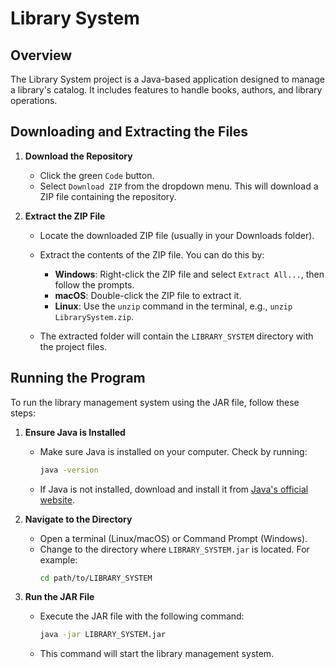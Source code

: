 # Library System

## Overview

The Library System project is a Java-based application designed to manage a library's catalog. It includes features to handle books, authors, and library operations.

## Downloading and Extracting the Files

1. **Download the Repository**

   - Click the green `Code` button.
   - Select `Download ZIP` from the dropdown menu. This will download a ZIP file containing the repository.

2. **Extract the ZIP File**

   - Locate the downloaded ZIP file (usually in your Downloads folder).
   - Extract the contents of the ZIP file. You can do this by:
     - **Windows**: Right-click the ZIP file and select `Extract All...`, then follow the prompts.
     - **macOS**: Double-click the ZIP file to extract it.
     - **Linux**: Use the `unzip` command in the terminal, e.g., `unzip LibrarySystem.zip`.

   - The extracted folder will contain the `LIBRARY_SYSTEM` directory with the project files.

## Running the Program

To run the library management system using the JAR file, follow these steps:

1. **Ensure Java is Installed**
   - Make sure Java is installed on your computer. Check by running:
     ```sh
     java -version
     ```
   - If Java is not installed, download and install it from [Java's official website](https://www.java.com/en/download/).

2. **Navigate to the Directory**
   - Open a terminal (Linux/macOS) or Command Prompt (Windows).
   - Change to the directory where `LIBRARY_SYSTEM.jar` is located. For example:
     ```sh
     cd path/to/LIBRARY_SYSTEM
     ```

3. **Run the JAR File**
   - Execute the JAR file with the following command:
     ```sh
     java -jar LIBRARY_SYSTEM.jar
     ```
   - This command will start the library management system.